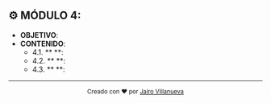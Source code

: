 ## ⚙️ MÓDULO 4:

- **OBJETIVO**: 
- **CONTENIDO**:
  - 4.1. ** **:
  - 4.2. ** **:
  - 4.3. ** **:

---

<p align="center">
  <sub>Creado con ❤️ por <a href="https://github.com/jvillanuevatoledo">Jairo Villanueva</a></sub>
</p>

